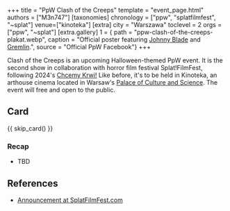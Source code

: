 +++
title = "PpW Clash of the Creeps"
template = "event_page.html"
authors = ["M3n747"]
[taxonomies]
chronology = ["ppw", "splatfilmfest", "~splat"]
venue=["kinoteka"]
[extra]
city = "Warszawa"
toclevel = 2
orgs = ["ppw", "~splat"]
[extra.gallery]
1 = { path = "ppw-clash-of-the-creeps-plakat.webp", caption = "Official poster featuring [Johnny Blade](@/w/johnny-blade.md) and [Gremlin](@/w/goblin.md).", source = "Official PpW Facebook"}
+++

Clash of the Creeps is an upcoming Halloween-themed PpW event. It is the second show in collaboration with horror film festival Splat!FilmFest, following 2024's [Chcemy Krwi!](@/e/ppw/2024-10-30-ppw-chcemy-krwi.md) Like before, it's to be held in Kinoteka, an arthouse cinema located in Warsaw's [Palace of Culture and Science][pkin-wikipedia]. The event will free and open to the public.

## Card

{{ skip_card() }}

### Recap

* TBD

## References

* [Announcement at SplatFilmFest.com](https://splatfilmfest.com/wydarzenia_specjalne/wrestling-ppw-x-splatfilmfest-clash-of-the-creeps/)

[pkin-wikipedia]: https://en.wikipedia.org/wiki/Palace_of_Culture_and_Science
